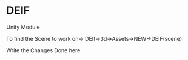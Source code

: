 # DEIF
Unity Module

To find the Scene to work on->
DEIf->3d->Assets->NEW->DEIF(scene)

Write the Changes Done here.
